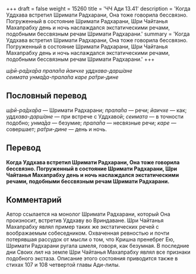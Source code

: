 +++
draft = false
weight = 15260
title = 'ЧЧ Ади 13.41'
description = 'Когда Уддхава встретил Шримати Радхарани, Она тоже говорила бессвязно. Погруженный в состояние Шримати Радхарани, Шри Чайтанья Махапрабху день и ночь наслаждался экстатическими речами, подобными бессвязным речам Шримати Радхарани.'
summary = 'Когда Уддхава встретил Шримати Радхарани, Она тоже говорила бессвязно. Погруженный в состояние Шримати Радхарани, Шри Чайтанья Махапрабху день и ночь наслаждался экстатическими речами, подобными бессвязным речам Шримати Радхарани.'
+++

_ш́рӣ-ра̄дха̄ра прала̄па йаичхе уддхава-дарш́ане  
сеимата унма̄да-прала̄па каре ра̄три-дине_

## Пословный перевод

_ш́рӣ_\-_ра̄дха̄ра_ — Шримати Радхарани; _прала̄па_ — речи; _йаичхе_ — как; _уддхава_\-_дарш́ане_ — при встрече с Уддхавой; _сеимата_ — в точности подобно; _унма̄да_ — безумие; _прала̄па_ — несвязные речи; _каре_ — совершает; _ра̄три_\-_дине_ — день и ночь.

## Перевод

**Когда Уддхава встретил Шримати Радхарани, Она тоже говорила бессвязно. Погруженный в состояние Шримати Радхарани, Шри Чайтанья Махапрабху день и ночь наслаждался экстатическими речами, подобными бессвязным речам Шримати Радхарани.**

## Комментарий

Автор ссылается на монолог Шримати Радхарани, который Она произносит, встретив Уддхаву во Вриндаване. Шри Чайтанья Махапрабху являл пример таких же экстатических речей с воображаемым собеседником. Охваченная ревностью и почти потерявшая рассудок от мысли о том, что Кришна пренебрег Ею, Шримати Радхарани ругала шмеля, говоря, как безумная. В последние дни Своих _лил_ на земле Шри Чайтанья Махапрабху являл все признаки подобного экстаза. Описание этого состояния приводится также в стихах 107 и 108 четвертой главы Ади-лилы.

